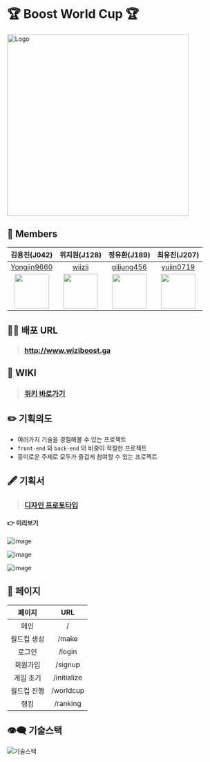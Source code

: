 # 🏆 Boost World Cup 🏆

<img width="420" alt="Logo" src="https://user-images.githubusercontent.com/56618964/139171179-d285ff52-0f06-44fb-96c1-44444c5b4761.png">

## 🌈 Members

|                       김용진(J042)                        |                     위지원(J128)                     |                       정유환(J189)                       |                      최유진(J207)                       |
| :-------------------------------------------------------: | :--------------------------------------------------: | :------------------------------------------------------: | :-----------------------------------------------------: |
|       [Yongjin9660](https://github.com/Yongjin9660)       |         [wiizii](https://github.com/wiizii)          |       [giljung456](https://github.com/giljung456)        |        [yujin0719](https://github.com/yujin0719)        |
| <img src="https://github.com/Yongjin9660.png" width="80"> | <img src="https://github.com/wiizii.png" width="80"> | <img src="https://github.com/giljung456.png" width="80"> | <img src="https://github.com/yujin0719.png" width="80"> |

## 👩‍💻 배포 URL

> ### http://www.wiziboost.ga

## 📄 WIKI

> ### [위키 바로가기](https://github.com/boostcampwm-2021/web22-boost-world-cup/wiki)

## ✏️ 기획의도

- 여러가지 기술을 경험해볼 수 있는 프로젝트
- `front-end` 와 `back-end` 의 비중이 적절한 프로젝트
- 흥미로운 주제로 모두가 즐겁게 참여할 수 있는 프로젝트

## 🖋 기획서

> ### [디자인 프로토타입](https://www.figma.com/file/LcDd2T2W93Z6o42dfCLQfb/world-cup?node-id=0%3A1)

#### 👉 미리보기

![image](https://user-images.githubusercontent.com/55246584/143255244-b1c06e07-c896-466a-b100-ea0effa5434c.png)

![image](https://user-images.githubusercontent.com/55246584/143255766-3bf223f3-4bb9-4187-8b29-d64d126854e7.png)

![image](https://user-images.githubusercontent.com/55246584/143255585-ed0c402e-766d-4d14-b8fc-44d14569b276.png)

## 👀 페이지

|   페이지    |     URL     |
| :---------: | :---------: |
|    메인     |      /      |
| 월드컵 생성 |    /make    |
|   로그인    |   /login    |
|  회원가입   |   /signup   |
|  게임 초기  | /initialize |
| 월드컵 진행 |  /worldcup  |
|    랭킹     |  /ranking   |

## 👁‍🗨 기술스택

![기술스택](https://user-images.githubusercontent.com/55246584/142793659-e6e9daeb-cb7a-402e-9802-9dd06db6ea09.png)
